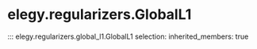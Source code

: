 
# elegy.regularizers.GlobalL1

::: elegy.regularizers.global_l1.GlobalL1
    selection:
        inherited_members: true